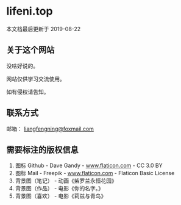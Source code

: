 # lifeni.top

本文档最后更新于 2019-08-22

## 关于这个网站

没啥好说的。

网站仅供学习交流使用。

如有侵权请告知。

## 联系方式

邮箱： liangfengning@foxmail.com

## 需要标注的版权信息

1. 图标 Github - Dave Gandy - www.flaticon.com - CC 3.0 BY
2. 图标 Mail - Freepik - www.flaticon.com - Flaticon Basic License
3. 背景图（笔记） - 动画《紫罗兰永恒花园》
4. 背景图（作品） - 电影《你的名字。》
5. 背景图（喜欢） - 电影《莉兹与青鸟》